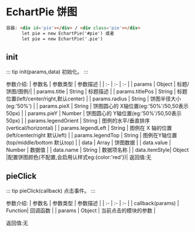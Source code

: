 # EchartPie   饼图
``` html
容器: <div id='pie'></div> / <div class='pie'></div>
      let pie = new EchartPie('#pie') 或者
      let pie = new EchartPie('.pie')
```
## init
::: tip init(params,data)
初始化。
:::

参数介绍:
| 参数名 | 参数类型 | 参数描述 | 
| :- | :- | :- | 
| params  | Object | 标题/饼图/图例/| 
| params.title | String  | 标题描述 | 
| params.titlePos   | String    | 标题位置(left/center/right,默认center) | 
| params.radius   | String   | 饼图半径大小(eg:'50%') | 
| params.pieX  | String   | 饼图圆心的 X轴位置(eg:'50%'/50,50表示50px) | 
| params.pieY   | Number  | 饼图圆心的 Y轴位置(eg:'50%'/50,50表示50px) | 
| params.legendOrient   | String    | 图例的水平/垂直排序(vertical/horizontal) | 
| params.legendLeft   | String    | 图例在 X 轴的位置(left/center/right 默认left) | 
| params.legendTop  | String  | 图例在Y轴位置 (top/middle/bottom 默认top) | 
| data  | Array   |  饼图数据 | 
| data.value   | Number    |  数据值 | 
| data.name    | String     |  数据项名称 | 
| data.itemStyle| Object |配置饼图颜色(不配置,会启用认样式eg:{color:'red'})| 
返回值:无


## pieClick

::: tip pieClick(callback)
点击事件。
:::
 
参数介绍:
| 参数名 | 参数类型 | 参数描述 | 
| :- | :- | :- | 
| callback(params)  | Function| 回调函数 | 
| params   | Object | 当前点击的模块的参数 | 

返回值:无
